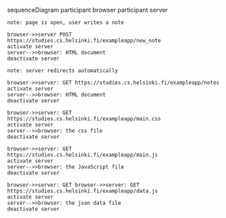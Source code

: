 sequenceDiagram
    participant browser
    participant server
    
    note: page is open, user writes a note

    browser->>server POST https://studies.cs.helsinki.fi/exampleapp/new_note
    activate server
    server-->>browser: HTML document
    deactivate server

    note: server redirects automatically 

    browser->>server: GET https://studies.cs.helsinki.fi/exampleapp/notes
    activate server
    server-->>browser: HTML document
    deactivate server

    browser->>server: GET https://studies.cs.helsinki.fi/exampleapp/main.css
    activate server
    server-->>browser: the css file
    deactivate server
    
    browser->>server: GET https://studies.cs.helsinki.fi/exampleapp/main.js
    activate server
    server-->>browser: the JavaScript file
    deactivate server

    browser->>server: GET browser->>server: GET https://studies.cs.helsinki.fi/exampleapp/data.js
    activate server
    server-->>browser: the json data file
    deactivate server